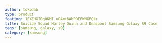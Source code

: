 ```yaml
---
author: tokodab
type: product
featimg: 1EXZHXIDg0KMI_uO4mk6AbPOEPWNGPQkr
title: Suicide Squad Harley Quinn and Deadpool Samsung Galaxy S9 Case
tags: [samsung, galaxy, s9]
category: [samsung]
---
```

